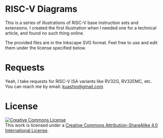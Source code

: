 # RISC-V Diagrams
This is a series of illustrations of RISC-V base instruction sets and extensions. I created the first illustration when I needed one for a technical article, and found no such thing online.

The provided files are in the Inkscape SVG format. Feel free to use and edit them under the license specified below.

# Requests
Yeah, I take requests for RISC-V ISA variants like RV32G, RV32EMC, etc. You can reach me by email: kuashio@gmail.com

# License
<a rel="license" href="http://creativecommons.org/licenses/by-sa/4.0/"><img alt="Creative Commons License" style="border-width:0" src="https://i.creativecommons.org/l/by-sa/4.0/88x31.png" /></a><br />This work is licensed under a <a rel="license" href="http://creativecommons.org/licenses/by-sa/4.0/">Creative Commons Attribution-ShareAlike 4.0 International License</a>.

